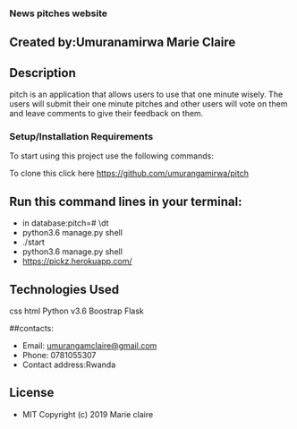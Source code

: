 ### News pitches website
## Created by:Umuranamirwa Marie Claire
## Description
pitch is an application that allows users to use that one minute wisely.
The users will submit their one minute pitches and other users will vote on them and leave comments to give their feedback on them.

### Setup/Installation Requirements
To start using this project use the following commands:

To clone this click here https://github.com/umurangamirwa/pitch

## Run this command lines in your terminal:
* in database:pitch=# \dt
* python3.6 manage.py shell
* ./start
* python3.6 manage.py shell
*  https://pickz.herokuapp.com/

## Technologies Used
css
html
Python v3.6
Boostrap
Flask

##contacts:

* Email: umurangamclaire@gmail.com
* Phone: 0781055307
* Contact address:Rwanda

## License
* MIT Copyright (c) 2019 Marie claire